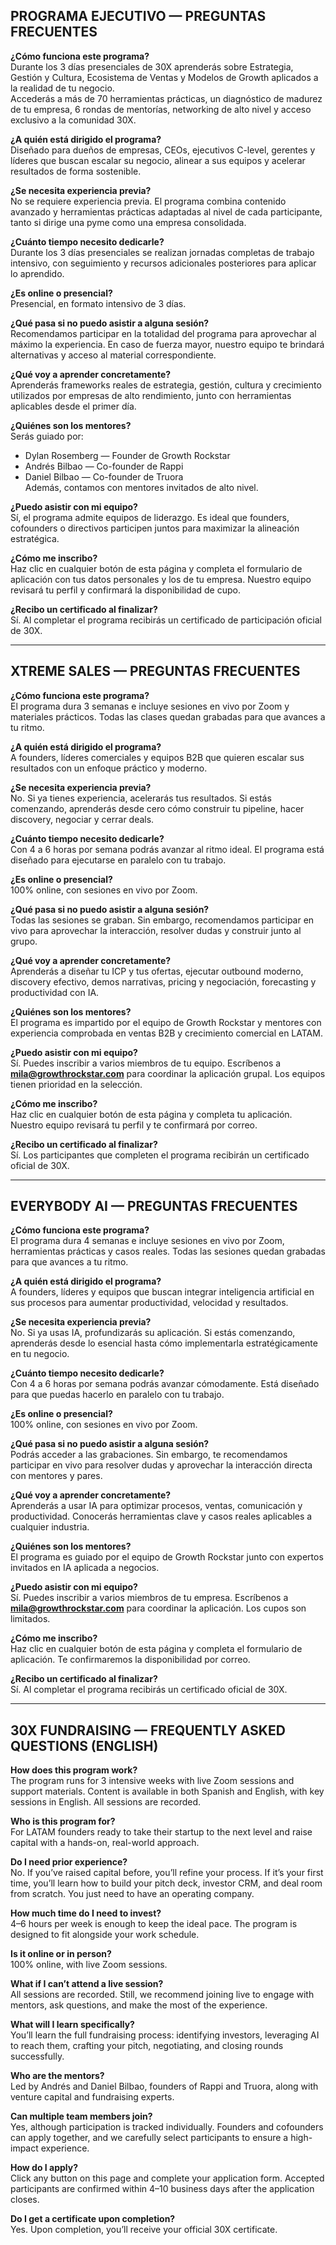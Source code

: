 ## **PROGRAMA EJECUTIVO — PREGUNTAS FRECUENTES**

**¿Cómo funciona este programa?**  
Durante los 3 días presenciales de 30X aprenderás sobre Estrategia, Gestión y Cultura, Ecosistema de Ventas y Modelos de Growth aplicados a la realidad de tu negocio.  
 Accederás a más de 70 herramientas prácticas, un diagnóstico de madurez de tu empresa, 6 rondas de mentorías, networking de alto nivel y acceso exclusivo a la comunidad 30X.

**¿A quién está dirigido el programa?**  
Diseñado para dueños de empresas, CEOs, ejecutivos C-level, gerentes y líderes que buscan escalar su negocio, alinear a sus equipos y acelerar resultados de forma sostenible.

**¿Se necesita experiencia previa?**  
No se requiere experiencia previa. El programa combina contenido avanzado y herramientas prácticas adaptadas al nivel de cada participante, tanto si dirige una pyme como una empresa consolidada.

**¿Cuánto tiempo necesito dedicarle?**  
Durante los 3 días presenciales se realizan jornadas completas de trabajo intensivo, con seguimiento y recursos adicionales posteriores para aplicar lo aprendido.

**¿Es online o presencial?**  
Presencial, en formato intensivo de 3 días.

**¿Qué pasa si no puedo asistir a alguna sesión?**  
Recomendamos participar en la totalidad del programa para aprovechar al máximo la experiencia. En caso de fuerza mayor, nuestro equipo te brindará alternativas y acceso al material correspondiente.

**¿Qué voy a aprender concretamente?**  
Aprenderás frameworks reales de estrategia, gestión, cultura y crecimiento utilizados por empresas de alto rendimiento, junto con herramientas aplicables desde el primer día.

**¿Quiénes son los mentores?**  
Serás guiado por:

* Dylan Rosemberg — Founder de Growth Rockstar  
* Andrés Bilbao — Co-founder de Rappi  
* Daniel Bilbao — Co-founder de Truora  
   Además, contamos con mentores invitados de alto nivel.

**¿Puedo asistir con mi equipo?**  
Sí, el programa admite equipos de liderazgo. Es ideal que founders, cofounders o directivos participen juntos para maximizar la alineación estratégica.

**¿Cómo me inscribo?**  
Haz clic en cualquier botón de esta página y completa el formulario de aplicación con tus datos personales y los de tu empresa. Nuestro equipo revisará tu perfil y confirmará la disponibilidad de cupo.

**¿Recibo un certificado al finalizar?**  
Sí. Al completar el programa recibirás un certificado de participación oficial de 30X.

---

## **XTREME SALES — PREGUNTAS FRECUENTES**

**¿Cómo funciona este programa?**  
El programa dura 3 semanas e incluye sesiones en vivo por Zoom y materiales prácticos. Todas las clases quedan grabadas para que avances a tu ritmo.

**¿A quién está dirigido el programa?**  
A founders, líderes comerciales y equipos B2B que quieren escalar sus resultados con un enfoque práctico y moderno.

**¿Se necesita experiencia previa?**  
No. Si ya tienes experiencia, acelerarás tus resultados. Si estás comenzando, aprenderás desde cero cómo construir tu pipeline, hacer discovery, negociar y cerrar deals.

**¿Cuánto tiempo necesito dedicarle?**  
Con 4 a 6 horas por semana podrás avanzar al ritmo ideal. El programa está diseñado para ejecutarse en paralelo con tu trabajo.

**¿Es online o presencial?**  
100% online, con sesiones en vivo por Zoom.

**¿Qué pasa si no puedo asistir a alguna sesión?**  
Todas las sesiones se graban. Sin embargo, recomendamos participar en vivo para aprovechar la interacción, resolver dudas y construir junto al grupo.

**¿Qué voy a aprender concretamente?**  
Aprenderás a diseñar tu ICP y tus ofertas, ejecutar outbound moderno, discovery efectivo, demos narrativas, pricing y negociación, forecasting y productividad con IA.

**¿Quiénes son los mentores?**  
El programa es impartido por el equipo de Growth Rockstar y mentores con experiencia comprobada en ventas B2B y crecimiento comercial en LATAM.

**¿Puedo asistir con mi equipo?**  
Sí. Puedes inscribir a varios miembros de tu equipo. Escríbenos a **mila@growthrockstar.com** para coordinar la aplicación grupal. Los equipos tienen prioridad en la selección.

**¿Cómo me inscribo?**  
Haz clic en cualquier botón de esta página y completa tu aplicación. Nuestro equipo revisará tu perfil y te confirmará por correo.

**¿Recibo un certificado al finalizar?**  
Sí. Los participantes que completen el programa recibirán un certificado oficial de 30X.

---

## **EVERYBODY AI — PREGUNTAS FRECUENTES**

**¿Cómo funciona este programa?**  
 El programa dura 4 semanas e incluye sesiones en vivo por Zoom, herramientas prácticas y casos reales. Todas las sesiones quedan grabadas para que avances a tu ritmo.

**¿A quién está dirigido el programa?**  
 A founders, líderes y equipos que buscan integrar inteligencia artificial en sus procesos para aumentar productividad, velocidad y resultados.

**¿Se necesita experiencia previa?**  
 No. Si ya usas IA, profundizarás su aplicación. Si estás comenzando, aprenderás desde lo esencial hasta cómo implementarla estratégicamente en tu negocio.

**¿Cuánto tiempo necesito dedicarle?**  
 Con 4 a 6 horas por semana podrás avanzar cómodamente. Está diseñado para que puedas hacerlo en paralelo con tu trabajo.

**¿Es online o presencial?**  
 100% online, con sesiones en vivo por Zoom.

**¿Qué pasa si no puedo asistir a alguna sesión?**  
 Podrás acceder a las grabaciones. Sin embargo, te recomendamos participar en vivo para resolver dudas y aprovechar la interacción directa con mentores y pares.

**¿Qué voy a aprender concretamente?**  
 Aprenderás a usar IA para optimizar procesos, ventas, comunicación y productividad. Conocerás herramientas clave y casos reales aplicables a cualquier industria.

**¿Quiénes son los mentores?**  
 El programa es guiado por el equipo de Growth Rockstar junto con expertos invitados en IA aplicada a negocios.

**¿Puedo asistir con mi equipo?**  
 Sí. Puedes inscribir a varios miembros de tu empresa. Escríbenos a **mila@growthrockstar.com** para coordinar la aplicación. Los cupos son limitados.

**¿Cómo me inscribo?**  
 Haz clic en cualquier botón de esta página y completa el formulario de aplicación. Te confirmaremos la disponibilidad por correo.

**¿Recibo un certificado al finalizar?**  
 Sí. Al completar el programa recibirás un certificado oficial de 30X.

---

## **30X FUNDRAISING — FREQUENTLY ASKED QUESTIONS (ENGLISH)**

**How does this program work?**  
The program runs for 3 intensive weeks with live Zoom sessions and support materials. Content is available in both Spanish and English, with key sessions in English. All sessions are recorded.

**Who is this program for?**  
For LATAM founders ready to take their startup to the next level and raise capital with a hands-on, real-world approach.

**Do I need prior experience?**  
No. If you’ve raised capital before, you’ll refine your process. If it’s your first time, you’ll learn how to build your pitch deck, investor CRM, and deal room from scratch. You just need to have an operating company.

**How much time do I need to invest?**  
4–6 hours per week is enough to keep the ideal pace. The program is designed to fit alongside your work schedule.

**Is it online or in person?**  
100% online, with live Zoom sessions.

**What if I can’t attend a live session?**  
All sessions are recorded. Still, we recommend joining live to engage with mentors, ask questions, and make the most of the experience.

**What will I learn specifically?**  
You’ll learn the full fundraising process: identifying investors, leveraging AI to reach them, crafting your pitch, negotiating, and closing rounds successfully.

**Who are the mentors?**  
Led by Andrés and Daniel Bilbao, founders of Rappi and Truora, along with venture capital and fundraising experts.

**Can multiple team members join?**  
Yes, although participation is tracked individually. Founders and cofounders can apply together, and we carefully select participants to ensure a high-impact experience.

**How do I apply?**  
Click any button on this page and complete your application form. Accepted participants are confirmed within 4–10 business days after the application closes.

**Do I get a certificate upon completion?**  
Yes. Upon completion, you’ll receive your official 30X certificate.

